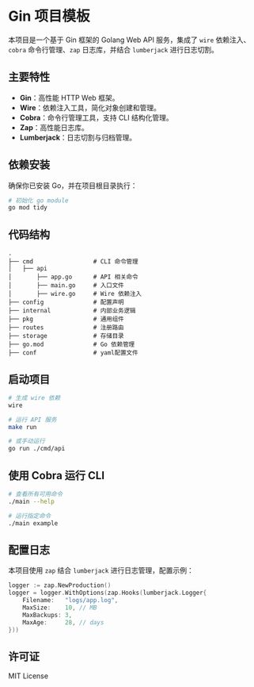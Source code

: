 # Gin 项目模板

本项目是一个基于 Gin 框架的 Golang Web API 服务，集成了 `wire` 依赖注入、`cobra` 命令行管理、`zap` 日志库，并结合 `lumberjack` 进行日志切割。

## 主要特性
- **Gin**：高性能 HTTP Web 框架。
- **Wire**：依赖注入工具，简化对象创建和管理。
- **Cobra**：命令行管理工具，支持 CLI 结构化管理。
- **Zap**：高性能日志库。
- **Lumberjack**：日志切割与归档管理。

## 依赖安装

确保你已安装 Go，并在项目根目录执行：

```sh
# 初始化 go module
go mod tidy
```

## 代码结构

```
.
├── cmd                 # CLI 命令管理
│   ├── api
│       ├── app.go      # API 相关命令
│       ├── main.go     # 入口文件
│       ├── wire.go     # Wire 依赖注入
├── config              # 配置声明
├── internal            # 内部业务逻辑
├── pkg                 # 通用组件
├── routes              # 注册路由
├── storage             # 存储目录
├── go.mod              # Go 依赖管理
├── conf                # yaml配置文件
```

## 启动项目

```sh
# 生成 wire 依赖
wire

# 运行 API 服务
make run

# 或手动运行
go run ./cmd/api
```

## 使用 Cobra 运行 CLI

```sh
# 查看所有可用命令
./main --help

# 运行指定命令
./main example
```

## 配置日志
本项目使用 `zap` 结合 `lumberjack` 进行日志管理，配置示例：

```go
logger := zap.NewProduction()
logger = logger.WithOptions(zap.Hooks(lumberjack.Logger{
    Filename:   "logs/app.log",
    MaxSize:    10, // MB
    MaxBackups: 3,
    MaxAge:     28, // days
}))
```


## 许可证
MIT License

